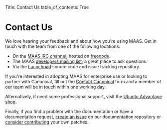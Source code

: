 Title: Contact Us
table_of_contents: True

# Contact Us

We love hearing your feedback and about how you're using MAAS. Get in touch
with the team from one of the following locations:

- On the [MAAS IRC channel][irc-freenode], hosted on [freenode][freenode].
- The MAAS [developers mailing list][mailing-list]; a great place to ask
  questions.
- Via the [Launchpad][maas-launchpad] source code and issue tracking repository.

If you're interested in adopting MAAS for enterprise use or looking to partner
with Canonical, fill out the [Contact Canonical][contact-canonical] form and a
member of our team will be in touch within one working day.

Alternatively, if need some professional support, visit the
[Ubuntu Advantage shop][ua].

Finally, if you find a problem with the documentation or have a documentation
request, [create an issue][doc-issue] on our documentation repository or
[consider contributing][contributing] your own patches.


<!-- LINKS -->

[ua]: https://buy.ubuntu.com/
[contact-canonical]: https://maas.io/contact-us
[irc-freenode]: http://webchat.freenode.net/?channels=maas 
[freenode]: https://freenode.net/
[mailing-list]: https://lists.ubuntu.com/mailman/listinfo/maas-devel
[maas-launchpad]: https://launchpad.net/maas
[doc-issue]: https://github.com/CanonicalLtd/maas-docs/issues/new
[contributing]: contributing-writing.md
